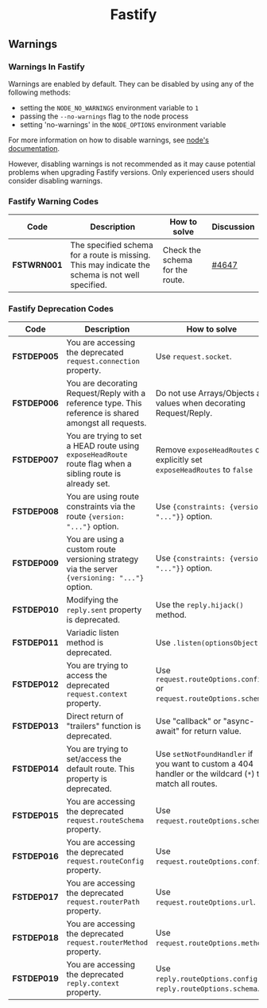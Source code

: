 
<h1 align="center">Fastify</h1>

## Warnings

### Warnings In Fastify
Warnings are enabled by default. They can be disabled by using any
of the following methods:

- setting the `NODE_NO_WARNINGS` environment variable to `1`
- passing the `--no-warnings` flag to the node process
- setting 'no-warnings' in the `NODE_OPTIONS` environment variable

For more information on how to disable warnings, see [node's documentation](https://nodejs.org/api/cli.html).

However, disabling warnings is not recommended as it may cause
potential problems when upgrading Fastify versions.
Only experienced users should consider disabling warnings.

### Fastify Warning Codes

| Code | Description | How to solve | Discussion |
| ---- | ----------- | ------------ | ---------- |
| **FSTWRN001** | The specified schema for a route is missing. This may indicate the schema is not well specified. | Check the schema for the route. | [#4647](https://github.com/fastify/fastify/pull/4647) |


### Fastify Deprecation Codes

| Code | Description | How to solve | Discussion |
| ---- | ----------- | ------------ | ---------- |
| **FSTDEP005** | You are accessing the deprecated `request.connection` property. | Use `request.socket`. | [#2594](https://github.com/fastify/fastify/pull/2594) |
| **FSTDEP006** | You are decorating Request/Reply with a reference type. This reference is shared amongst all requests. | Do not use Arrays/Objects as values when decorating Request/Reply. | [#2688](https://github.com/fastify/fastify/pull/2688) |
| **FSTDEP007** | You are trying to set a HEAD route using `exposeHeadRoute` route flag when a sibling route is already set. | Remove `exposeHeadRoutes` or explicitly set `exposeHeadRoutes` to `false` | [#2700](https://github.com/fastify/fastify/pull/2700) |
| **FSTDEP008** | You are using route constraints via the route `{version: "..."}` option.  |  Use `{constraints: {version: "..."}}` option.  | [#2682](https://github.com/fastify/fastify/pull/2682) |
| **FSTDEP009** | You are using a custom route versioning strategy via the server `{versioning: "..."}` option. |  Use `{constraints: {version: "..."}}` option.  | [#2682](https://github.com/fastify/fastify/pull/2682) |
| **FSTDEP010** | Modifying the `reply.sent` property is deprecated. | Use the `reply.hijack()` method. | [#3140](https://github.com/fastify/fastify/pull/3140) |
| **FSTDEP011** | Variadic listen method is deprecated. | Use `.listen(optionsObject)`. | [#3712](https://github.com/fastify/fastify/pull/3712) |
| **FSTDEP012** | You are trying to access the deprecated `request.context` property. | Use `request.routeOptions.config` or `request.routeOptions.schema`. | [#4216](https://github.com/fastify/fastify/pull/4216) [#5084](https://github.com/fastify/fastify/pull/5084) |
| **FSTDEP013** | Direct return of "trailers" function is deprecated. | Use "callback" or "async-await" for return value. | [#4380](https://github.com/fastify/fastify/pull/4380) |
| **FSTDEP014** | You are trying to set/access the default route. This property is deprecated. | Use `setNotFoundHandler` if you want to custom a 404 handler or the wildcard (`*`) to match all routes. | [#4480](https://github.com/fastify/fastify/pull/4480) |
| **FSTDEP015** | You are accessing the deprecated `request.routeSchema` property. | Use `request.routeOptions.schema`. | [#4470](https://github.com/fastify/fastify/pull/4470) |
| **FSTDEP016** | You are accessing the deprecated `request.routeConfig` property. | Use `request.routeOptions.config`. | [#4470](https://github.com/fastify/fastify/pull/4470) |
| **FSTDEP017** | You are accessing the deprecated `request.routerPath` property. | Use `request.routeOptions.url`. | [#4470](https://github.com/fastify/fastify/pull/4470) |
| **FSTDEP018** | You are accessing the deprecated `request.routerMethod` property. | Use `request.routeOptions.method`. | [#4470](https://github.com/fastify/fastify/pull/4470) |
| **FSTDEP019** | You are accessing the deprecated `reply.context` property. | Use `reply.routeOptions.config` or `reply.routeOptions.schema`. | [#5032](https://github.com/fastify/fastify/pull/5032) [#5084](https://github.com/fastify/fastify/pull/5084) |
